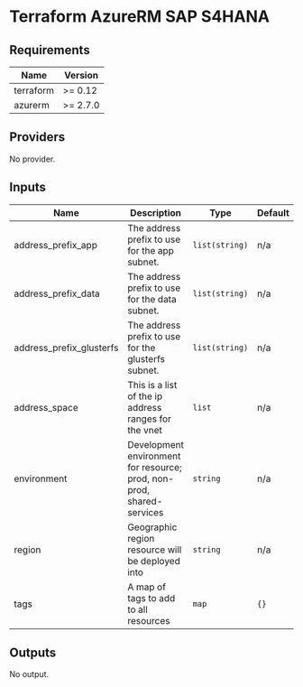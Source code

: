 # Terraform AzureRM SAP S4HANA

## Requirements

| Name | Version |
|------|---------|
| terraform | >= 0.12 |
| azurerm | >= 2.7.0 |

## Providers

No provider.

## Inputs

| Name | Description | Type | Default | Required |
|------|-------------|------|---------|:--------:|
| address\_prefix\_app | The address prefix to use for the app subnet. | `list(string)` | n/a | yes |
| address\_prefix\_data | The address prefix to use for the data subnet. | `list(string)` | n/a | yes |
| address\_prefix\_glusterfs | The address prefix to use for the glusterfs subnet. | `list(string)` | n/a | yes |
| address\_space | This is a list of the ip address ranges for the vnet | `list` | n/a | yes |
| environment | Development environment for resource; prod, non-prod, shared-services | `string` | n/a | yes |
| region | Geographic region resource will be deployed into | `string` | n/a | yes |
| tags | A map of tags to add to all resources | `map` | `{}` | no |

## Outputs

No output.